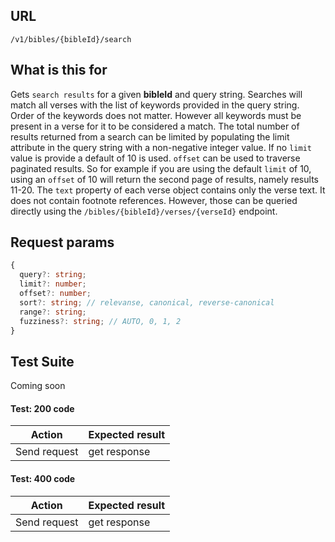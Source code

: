 ## URL

`/v1/bibles/{bibleId}/search`

## What is this for

Gets `search results` for a given **bibleId** and query string. Searches
will match all verses with the list of keywords provided in the query string.
Order of the keywords does not matter. However all keywords must be
present in a verse for it to be considered a match.
The total number of results returned from a search can be limited by populating the limit
attribute in the query string with a non-negative integer value. If no
`limit` value is provide a default of 10 is used.
`offset` can be used to traverse paginated results. So for example if you are using
the default `limit` of 10, using an `offset` of 10 will return the second page of results,
namely results 11-20.
The `text` property of each verse object contains only the verse text. It does not
contain footnote references. However, those can be queried directly using the
`/bibles/{bibleId}/verses/{verseId}` endpoint.

## Request params

```ts
{
  query?: string;
  limit?: number;
  offset?: number;
  sort?: string; // relevanse, canonical, reverse-canonical
  range?: string;
  fuzziness?: string; // AUTO, 0, 1, 2
}
```

## Test Suite

Coming soon

#### Test: 200 code

| Action       | Expected result |
| ------------ | --------------- |
| Send request | get response    |

#### Test: 400 code

| Action       | Expected result |
| ------------ | --------------- |
| Send request | get response    |

